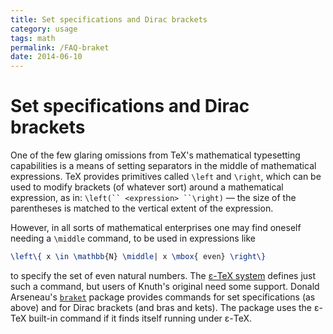 ```yaml
---
title: Set specifications and Dirac brackets
category: usage
tags: math
permalink: /FAQ-braket
date: 2014-06-10
---
```


# Set specifications and Dirac brackets

One of the few glaring omissions from TeX's mathematical
typesetting capabilities is a means of setting separators in the
middle of mathematical expressions.  TeX provides primitives called
`\left` and `\right`, which can be used to modify brackets (of
whatever sort) around a mathematical expression, as in:
`\left(`` <expression> ``\right)`&nbsp;&mdash; the size of the
parentheses is matched to the vertical extent of the expression.

However, in all sorts of mathematical enterprises one may find oneself
needing a `\middle` command, to be used in expressions like
```latex
\left\{ x \in \mathbb{N} \middle| x \mbox{ even} \right\}
```
to specify the set of even natural numbers.  The 
[&epsilon;-TeX system](/FAQ-etex)
defines just such a command, but users of Knuth's original need some
support.  Donald Arseneau's [`braket`](https://ctan.org/pkg/braket) package provides commands
for set specifications (as above) and for Dirac brackets (and bras and
kets).  The package uses the &epsilon;-TeX built-in command if it finds
itself running under &epsilon;-TeX.

